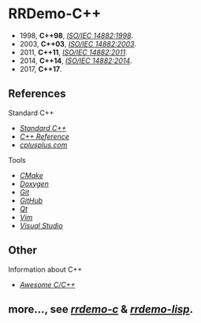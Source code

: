 # RRDemo-C++
- 1998, **C++98**, [*ISO/IEC 14882:1998*](http://iso.org/iso/catalogue_detail.htm?csnumber=25845).
- 2003, **C++03**, [*ISO/IEC 14882:2003*](http://iso.org/iso/catalogue_detail.htm?csnumber=38110).
- 2011, **C++11**, [*ISO/IEC 14882:2011*](http://iso.org/iso/catalogue_detail.htm?csnumber=50372).
- 2014, **C++14**, [*ISO/IEC 14882:2014*](http://iso.org/iso/catalogue_detail.htm?csnumber=64029).
- 2017, **C++17**.

## References
Standard C++
- [*Standard C++*](http://isocpp.org/)
- [*C++ Reference*](http://cppreference.com/w/cpp)
- [*cplusplus.com*](http://cplusplus.com/)

Tools
- [*CMake*](http://cmake.org/)
- [*Doxygen*](http://doxygen.org/)
- [*Git*](http://git-scm.com/)
- [*GitHub*](http://github.org/)
- [*Qt*](http://qt.io/)
- [*Vim*](http://vim.org/)
- [*Visual Studio*](http://visualstudio.com/)

## Other
Information about C++
- [*Awesome C/C++*](http://github.com/fffaraz/awesome-cpp)

## more..., see [*rrdemo-c*](http://github.com/afoolsbag/rrdemo-c) & [*rrdemo-lisp*](http://github.com/afoolsbag/rrdemo-lisp).
